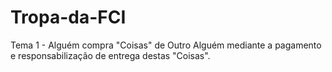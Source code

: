 # Tropa-da-FCI
Tema 1 - Alguém compra "Coisas" de Outro Alguém mediante a pagamento e responsabilização de entrega destas "Coisas".
